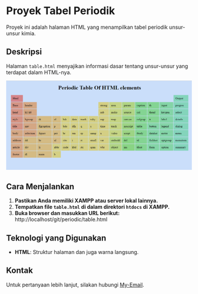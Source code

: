 # Proyek Tabel Periodik

Proyek ini adalah halaman HTML yang menampilkan tabel periodik unsur-unsur kimia.

## Deskripsi

Halaman `table.html` menyajikan informasi dasar tentang unsur-unsur yang terdapat dalam HTML-nya.

![Periodic Table](periodic.png)

## Cara Menjalankan

1. **Pastikan Anda memiliki XAMPP atau server lokal lainnya.**
2. **Tempatkan file `table.html` di dalam direktori `htdocs` di XAMPP.**
3. **Buka browser dan masukkan URL berikut:**
http://localhost/git/periodic/table.html


## Teknologi yang Digunakan

- **HTML**: Struktur halaman dan juga warna langsung.
## Kontak

Untuk pertanyaan lebih lanjut, silakan hubungi [My-Email](wahidaidil2460@gmail.com).